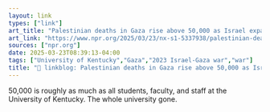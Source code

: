 ```yaml
---
layout: link
types: ["link"]
art_title: "Palestinian deaths in Gaza rise above 50,000 as Israel expands its military campaign"
art_link: "https://www.npr.org/2025/03/23/nx-s1-5337938/palestinian-deaths-gaza-israel"
sources: ["npr.org"]
date: 2025-03-23T08:39:13-04:00
tags: ["University of Kentucky","Gaza","2023 Israel-Gaza war","war"]
title: "🔗 linkblog: Palestinian deaths in Gaza rise above 50,000 as Israel expands its military campaign"
---
```

50,000 is roughly as much as all students, faculty, and staff at the University of Kentucky. The whole university gone.